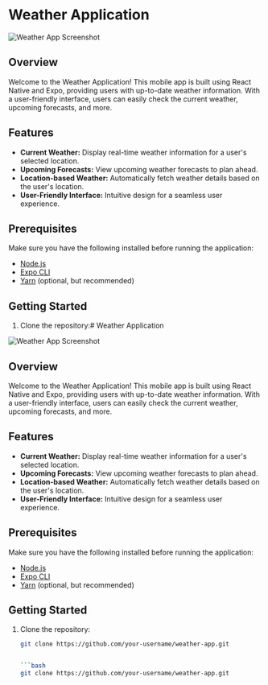 # Weather Application

![Weather App Screenshot](path/to/screenshot.png)

## Overview

Welcome to the Weather Application! This mobile app is built using React Native and Expo, providing users with up-to-date weather information. With a user-friendly interface, users can easily check the current weather, upcoming forecasts, and more.

## Features

- **Current Weather:** Display real-time weather information for a user's selected location.
- **Upcoming Forecasts:** View upcoming weather forecasts to plan ahead.
- **Location-based Weather:** Automatically fetch weather details based on the user's location.
- **User-Friendly Interface:** Intuitive design for a seamless user experience.

## Prerequisites

Make sure you have the following installed before running the application:

- [Node.js](https://nodejs.org/)
- [Expo CLI](https://docs.expo.dev/get-started/installation/)
- [Yarn](https://yarnpkg.com/) (optional, but recommended)

## Getting Started

1. Clone the repository:# Weather Application

![Weather App Screenshot](path/to/screenshot.png)

## Overview

Welcome to the Weather Application! This mobile app is built using React Native and Expo, providing users with up-to-date weather information. With a user-friendly interface, users can easily check the current weather, upcoming forecasts, and more.

## Features

- **Current Weather:** Display real-time weather information for a user's selected location.
- **Upcoming Forecasts:** View upcoming weather forecasts to plan ahead.
- **Location-based Weather:** Automatically fetch weather details based on the user's location.
- **User-Friendly Interface:** Intuitive design for a seamless user experience.

## Prerequisites

Make sure you have the following installed before running the application:

- [Node.js](https://nodejs.org/)
- [Expo CLI](https://docs.expo.dev/get-started/installation/)
- [Yarn](https://yarnpkg.com/) (optional, but recommended)

## Getting Started

1. Clone the repository:

   ```bash
   git clone https://github.com/your-username/weather-app.git


   ```bash
   git clone https://github.com/your-username/weather-app.git
